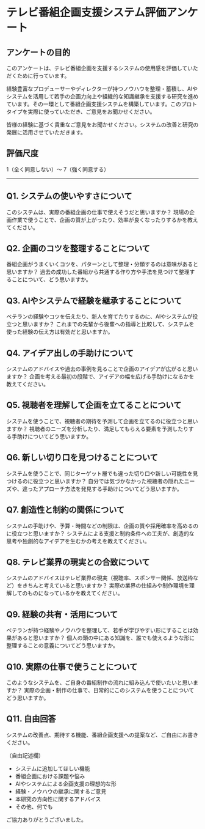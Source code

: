 # テレビ番組企画支援システム評価アンケート

## アンケートの目的

このアンケートは、テレビ番組企画を支援するシステムの使用感を評価していただくために行っています。

経験豊富なプロデューサーやディレクターが持つノウハウを整理・蓄積し、AIやシステムを活用して若手の企画力向上や組織的な知識継承を支援する研究を進めています。その一環として番組企画支援システムを構築しています。このプロトタイプを実際に使っていただき、ご意見をお聞かせください。

皆様の経験に基づく貴重なご意見をお聞かせください。システムの改善と研究の発展に活用させていただきます。

## 評価尺度
1（全く同意しない）～ 7（強く同意する）

---

## Q1. システムの使いやすさについて

このシステムは、実際の番組企画の仕事で使えそうだと思いますか？
現場の企画作業で使うことで、企画の質が上がったり、効率が良くなったりするかを教えてください。

## Q2. 企画のコツを整理することについて

番組企画がうまくいくコツを、パターンとして整理・分類するのは意味があると思いますか？
過去の成功した番組から共通する作り方や手法を見つけて整理することについて、どう思いますか。

## Q3. AIやシステムで経験を継承することについて

ベテランの経験やコツを伝えたり、新人を育てたりするのに、AIやシステムが役立つと思いますか？
これまでの先輩から後輩への指導と比較して、システムを使った経験の伝え方は有効だと思いますか。


## Q4. アイデア出しの手助けについて

システムのアドバイスや過去の事例を見ることで企画のアイデアが広がると思いますか？
企画を考える最初の段階で、アイデアの幅を広げる手助けになるかを教えてください。

## Q5. 視聴者を理解して企画を立てることについて

システムを使うことで、視聴者の期待を予測して企画を立てるのに役立つと思いますか？
視聴者のニーズを分析したり、満足してもらえる要素を予測したりする手助けについてどう思いますか。

## Q6. 新しい切り口を見つけることについて

システムを使うことで、同じターゲット層でも違った切り口や新しい可能性を見つけるのに役立つと思いますか？
自分では気づかなかった視聴者の隠れたニーズや、違ったアプローチ方法を発見する手助けについてどう思いますか。

## Q7. 創造性と制約の関係について

システムの手助けや、予算・時間などの制限は、企画の質や採用確率を高めるのに役立つと思いますか？
システムによる支援と制約条件への工夫が、創造的な思考や独創的なアイデアを生むかの考えを教えてください。

## Q8. テレビ業界の現実との合致について

システムのアドバイスはテレビ業界の現実（視聴率、スポンサー関係、放送枠など）をきちんと考えていると思いますか？
実際の業界の仕組みや制作環境を理解してのものになっているかを教えてください。

## Q9. 経験の共有・活用について

ベテランが持つ経験やノウハウを整理して、若手が学びやすい形にすることは効果があると思いますか？
個人の頭の中にある知識を、誰でも使えるような形に整理することの意義についてどう思いますか。

## Q10. 実際の仕事で使うことについて

このようなシステムを、ご自身の番組制作の流れに組み込んで使いたいと思いますか？
実際の企画・制作の仕事で、日常的にこのシステムを使うことについてどう思いますか。

## Q11. 自由回答

システムの改善点、期待する機能、番組企画支援への提案など、ご自由にお書きください。

（自由記述欄）

- システムに追加してほしい機能
- 番組企画における課題や悩み
- AIやシステムによる企画支援の理想的な形
- 経験・ノウハウの継承に関するご意見
- 本研究の方向性に関するアドバイス
- その他、何でも

ご協力ありがとうございました。
